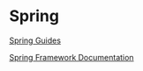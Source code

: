 # Spring

[Spring Guides](https://spring.io/guides)

[Spring Framework Documentation](https://docs.spring.io/spring/docs/current/spring-framework-reference/index.html)

